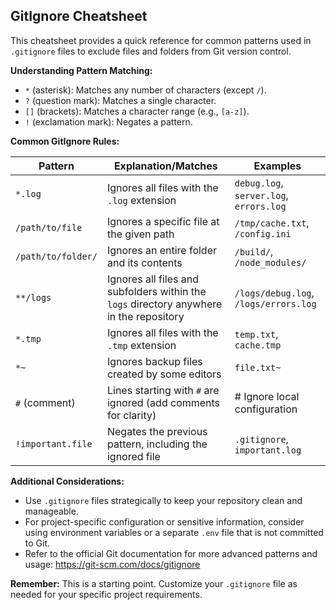 ## GitIgnore Cheatsheet

This cheatsheet provides a quick reference for common patterns used in `.gitignore` files to exclude files and folders from Git version control.

**Understanding Pattern Matching:**

* `*` (asterisk): Matches any number of characters (except `/`).
* `?` (question mark): Matches a single character.
* `[]` (brackets): Matches a character range (e.g., `[a-z]`).
* `!` (exclamation mark): Negates a pattern.

**Common GitIgnore Rules:**

| Pattern                | Explanation/Matches                                                                         | Examples                                 |
|------------------------|-----------------------------------------------------------------------------------------------|---------------------------------------------|
| `*.log`                | Ignores all files with the `.log` extension                                                         | `debug.log`, `server.log`, `errors.log`       |
| `/path/to/file`        | Ignores a specific file at the given path                                                             | `/tmp/cache.txt`, `/config.ini`            |
| `/path/to/folder/`     | Ignores an entire folder and its contents                                                       | `/build/`, `/node_modules/`                  |
| `**/logs`              | Ignores all files and subfolders within the `logs` directory anywhere in the repository             | `/logs/debug.log`, `/logs/errors.log`      |
| `*.tmp`                | Ignores all files with the `.tmp` extension                                                         | `temp.txt`, `cache.tmp`                      |
| `*~`                  | Ignores backup files created by some editors                                                       | `file.txt~`                               |
| `#` (comment)          | Lines starting with `#` are ignored (add comments for clarity)                                    | # Ignore local configuration              |
| `!important.file`     | Negates the previous pattern, including the ignored file                                          | `.gitignore`, `important.log`                |

**Additional Considerations:**

* Use `.gitignore` files strategically to keep your repository clean and manageable.
* For project-specific configuration or sensitive information, consider using environment variables or a separate `.env` file that is not committed to Git.
* Refer to the official Git documentation for more advanced patterns and usage: https://git-scm.com/docs/gitignore

**Remember:** This is a starting point. Customize your `.gitignore` file as needed for your specific project requirements.
